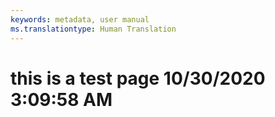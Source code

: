 ```yaml
---
keywords: metadata, user manual
ms.translationtype: Human Translation
---
```

# this is a test page 10/30/2020 3:09:58 AM